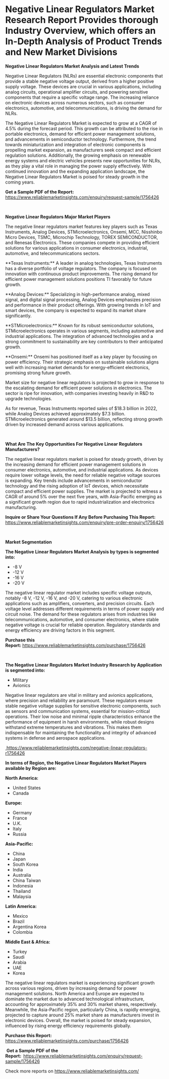 <p><h1>Negative Linear Regulators Market Research Report Provides thorough Industry Overview, which offers an In-Depth Analysis of Product Trends and New Market Divisions</h1></p><p><strong>Negative Linear Regulators Market Analysis and Latest Trends</strong></p>
<p><p>Negative Linear Regulators (NLRs) are essential electronic components that provide a stable negative voltage output, derived from a higher positive supply voltage. These devices are crucial in various applications, including analog circuits, operational amplifier circuits, and powering sensitive components that require a specific voltage range. The increasing reliance on electronic devices across numerous sectors, such as consumer electronics, automotive, and telecommunications, is driving the demand for NLRs.</p><p>The Negative Linear Regulators Market is expected to grow at a CAGR of 4.5% during the forecast period. This growth can be attributed to the rise in portable electronics, demand for efficient power management solutions, and advancements in semiconductor technology. Furthermore, the trend towards miniaturization and integration of electronic components is propelling market expansion, as manufacturers seek compact and efficient regulation solutions. Additionally, the growing emphasis on renewable energy systems and electric vehicles presents new opportunities for NLRs, as they play a vital role in managing the power supply effectively. With continued innovation and the expanding application landscape, the Negative Linear Regulators Market is poised for steady growth in the coming years.</p></p>
<p><strong>Get a Sample PDF of the Report:&nbsp;</strong> <a href="https://www.reliablemarketinsights.com/enquiry/request-sample/1756426?utm_campaign=3065&utm_medium=2&utm_source=Github&utm_content=ia&utm_term=06042025&utm_id=negative-linear-regulators">https://www.reliablemarketinsights.com/enquiry/request-sample/1756426</a></p>
<p>&nbsp;</p>
<p><strong>Negative Linear Regulators Major Market Players</strong></p>
<p><p>The negative linear regulators market features key players such as Texas Instruments, Analog Devices, STMicroelectronics, Onsemi, MCC, Nisshinbo Micro Devices, TSMC, Microchip Technology, TOREX SEMICONDUCTOR, and Renesas Electronics. These companies compete in providing efficient solutions for various applications in consumer electronics, industrial, automotive, and telecommunications sectors.</p><p>**Texas Instruments:** A leader in analog technologies, Texas Instruments has a diverse portfolio of voltage regulators. The company is focused on innovation with continuous product improvements. The rising demand for efficient power management solutions positions TI favorably for future growth.</p><p>**Analog Devices:** Specializing in high-performance analog, mixed signal, and digital signal processing, Analog Devices emphasizes precision and performance in their product offerings. With growing trends in IoT and smart devices, the company is expected to expand its market share significantly.</p><p>**STMicroelectronics:** Known for its robust semiconductor solutions, STMicroelectronics operates in various segments, including automotive and industrial applications. The integration of advanced technologies and a strong commitment to sustainability are key contributors to their anticipated growth.</p><p>**Onsemi:** Onsemi has positioned itself as a key player by focusing on power efficiency. Their strategic emphasis on sustainable solutions aligns well with increasing market demands for energy-efficient electronics, promising strong future growth.</p><p>Market size for negative linear regulators is projected to grow in response to the escalating demand for efficient power solutions in electronics. The sector is ripe for innovation, with companies investing heavily in R&D to upgrade technologies.</p><p>As for revenue, Texas Instruments reported sales of $18.3 billion in 2022, while Analog Devices achieved approximately $7.3 billion. STMicroelectronics generated around $13.5 billion, reflecting strong growth driven by increased demand across various applications.</p></p>
<p>&nbsp;</p>
<p><strong>What Are The Key Opportunities For Negative Linear Regulators Manufacturers?</strong></p>
<p><p>The negative linear regulators market is poised for steady growth, driven by the increasing demand for efficient power management solutions in consumer electronics, automotive, and industrial applications. As devices require lower voltage levels, the need for reliable negative voltage sources is expanding. Key trends include advancements in semiconductor technology and the rising adoption of IoT devices, which necessitate compact and efficient power supplies. The market is projected to witness a CAGR of around 5% over the next five years, with Asia-Pacific emerging as a significant growth region due to rapid industrialization and electronics manufacturing.</p></p>
<p><strong>Inquire or Share Your Questions If Any Before Purchasing This Report:</strong> <a href="https://www.reliablemarketinsights.com/enquiry/pre-order-enquiry/1756426?utm_campaign=3065&utm_medium=2&utm_source=Github&utm_content=ia&utm_term=06042025&utm_id=negative-linear-regulators">https://www.reliablemarketinsights.com/enquiry/pre-order-enquiry/1756426</a></p>
<p>&nbsp;</p>
<p><strong>Market Segmentation</strong></p>
<p><strong>The Negative Linear Regulators Market Analysis by types is segmented into:</strong></p>
<p><ul><li>-8 V</li><li>-12 V</li><li>-16 V</li><li>-20 V</li></ul></p>
<p><p>The negative linear regulator market includes specific voltage outputs, notably -8 V, -12 V, -16 V, and -20 V, catering to various electronic applications such as amplifiers, converters, and precision circuits. Each voltage level addresses different requirements in terms of power supply and circuit noise. The demand for these regulators arises from industries like telecommunications, automotive, and consumer electronics, where stable negative voltage is crucial for reliable operation. Regulatory standards and energy efficiency are driving factors in this segment.</p></p>
<p><strong>Purchase this Report:&nbsp;</strong><a href="https://www.reliablemarketinsights.com/purchase/1756426?utm_campaign=3065&utm_medium=2&utm_source=Github&utm_content=ia&utm_term=06042025&utm_id=negative-linear-regulators">https://www.reliablemarketinsights.com/purchase/1756426</a></p>
<p>&nbsp;</p>
<p><strong>The Negative Linear Regulators Market Industry Research by Application is segmented into:</strong></p>
<p><ul><li>Military</li><li>Avionics</li></ul></p>
<p><p>Negative linear regulators are vital in military and avionics applications, where precision and reliability are paramount. These regulators ensure stable negative voltage supplies for sensitive electronic components, such as sensors and communication systems, essential for mission-critical operations. Their low noise and minimal ripple characteristics enhance the performance of equipment in harsh environments, while robust designs withstand extreme temperatures and vibrations. This makes them indispensable for maintaining the functionality and integrity of advanced systems in defense and aerospace applications.</p></p>
<p><a href="https://www.reliablemarketinsights.com/negative-linear-regulators-r1756426?utm_campaign=3065&utm_medium=2&utm_source=Github&utm_content=ia&utm_term=06042025&utm_id=negative-linear-regulators">&nbsp;https://www.reliablemarketinsights.com/negative-linear-regulators-r1756426</a></p>
<p><strong>In terms of Region, the Negative Linear Regulators Market Players available by Region are:</strong></p>
<p>
    <p> <strong> North America: </strong>
        <ul>
            <li>United States</li>
            <li>Canada</li>
        </ul>
        </p> 
    <p> <strong> Europe: </strong>
        <ul>
            <li>Germany</li>
            <li>France</li>
            <li>U.K.</li>
            <li>Italy</li>
            <li>Russia</li>
        </ul>
        </p> 
    <p> <strong> Asia-Pacific: </strong>
        <ul>
            <li>China</li>
            <li>Japan</li>
            <li>South Korea</li>
            <li>India</li>
            <li>Australia</li>
            <li>China Taiwan</li>
            <li>Indonesia</li>
            <li>Thailand</li>
            <li>Malaysia</li>
        </ul>
        </p> 
    <p> <strong> Latin America: </strong>
        <ul>
            <li>Mexico</li>
            <li>Brazil</li>
            <li>Argentina Korea</li>
            <li>Colombia</li>
        </ul>
        </p> 
    <p> <strong> Middle East & Africa: </strong>
        <ul>
            <li>Turkey</li>
            <li>Saudi</li>
            <li>Arabia</li>
            <li>UAE</li>
            <li>Korea</li>
        </ul>
    </p>
    </p>
<p><p>The negative linear regulators market is experiencing significant growth across various regions, driven by increasing demand for power management solutions. North America and Europe are expected to dominate the market due to advanced technological infrastructure, accounting for approximately 35% and 30% market shares, respectively. Meanwhile, the Asia-Pacific region, particularly China, is rapidly emerging, projected to capture around 25% market share as manufacturers invest in electronic devices. Overall, the market is poised for steady expansion, influenced by rising energy efficiency requirements globally.</p></p>
<p><strong>Purchase this Report: </strong><a href="https://www.reliablemarketinsights.com/purchase/1756426?utm_campaign=3065&utm_medium=2&utm_source=Github&utm_content=ia&utm_term=06042025&utm_id=negative-linear-regulators">https://www.reliablemarketinsights.com/purchase/1756426</a></p>
<p>&nbsp;<strong>Get a Sample PDF of the Report:&nbsp;&nbsp;</strong><a href="https://www.reliablemarketinsights.com/enquiry/request-sample/1756426?utm_campaign=3065&utm_medium=2&utm_source=Github&utm_content=ia&utm_term=06042025&utm_id=negative-linear-regulators">https://www.reliablemarketinsights.com/enquiry/request-sample/1756426</a></p>
<p><strong></strong></p>
<p>Check more reports on <a href="https://www.reliablemarketinsights.com/?utm_campaign=3065&utm_medium=2&utm_source=Github&utm_content=ia&utm_term=06042025&utm_id=negative-linear-regulators">https://www.reliablemarketinsights.com/</a></p>